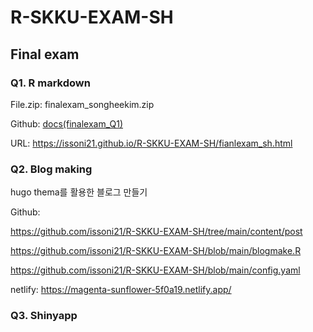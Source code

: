 # R-SKKU-EXAM-SH

## Final exam
### Q1. R markdown
File.zip: finalexam_songheekim.zip

Github: [docs(finalexam_Q1)](https://github.com/issoni21/R-SKKU-EXAM-SH/tree/main/docs)

URL: https://issoni21.github.io/R-SKKU-EXAM-SH/fianlexam_sh.html



### Q2. Blog making
hugo thema를 활용한 블로그 만들기

Github:

https://github.com/issoni21/R-SKKU-EXAM-SH/tree/main/content/post

https://github.com/issoni21/R-SKKU-EXAM-SH/blob/main/blogmake.R

https://github.com/issoni21/R-SKKU-EXAM-SH/blob/main/config.yaml


netlify: https://magenta-sunflower-5f0a19.netlify.app/

### Q3. Shinyapp
